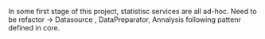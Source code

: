 In some first stage of this project, statistisc services are all ad-hoc.
Need to be refactor -> Datasource , DataPreparator, Annalysis following pattenr defined in core.